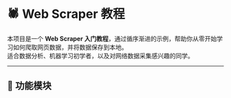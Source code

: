 # 🕷️ Web Scraper 教程

本项目是一个 **Web Scraper 入门教程**，通过循序渐进的示例，帮助你从零开始学习如何爬取网页数据，并将数据保存到本地。  
适合数据分析、机器学习初学者，以及对网络数据采集感兴趣的同学。  

---

## 📌 功能模块
